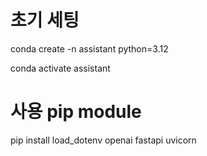 # 초기 세팅
conda create -n assistant python=3.12

conda activate assistant


# 사용 pip module
pip install load_dotenv openai fastapi uvicorn
